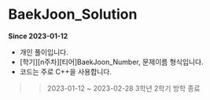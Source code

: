 # BaekJoon_Solution

**Since 2023-01-12**

+ 개인 풀이입니다.
+ [학기][n주차][티어]BaekJoon_Number, 문제이름 형식입니다.
+ 코드는 주로 C++을 사용합니다.

>> 2023-01-12 ~ 2023-02-28 3학년 2학기 방학 종료
